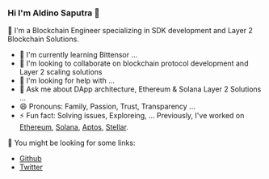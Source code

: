 ### Hi I'm Aldino Saputra 👋

🔭 I'm a Blockchain Engineer specializing in SDK development and Layer 2 Blockchain Solutions.
- 🌱 I'm currently learning Bittensor ...
- 👯 I'm looking to collaborate on blockchain protocol development and Layer 2 scaling solutions
- 🤔 I'm looking for help with  ...
- 💬 Ask me about DApp architecture, Ethereum & Solana Layer 2 Solutions ...
- 😄 Pronouns: Family, Passion, Trust, Transparency ...
- ⚡ Fun fact: Solving issues, Exploreing, ...
Previously, I've worked on [Ethereum](https://ethereum.org), [Solana](https://solana.com), [Aptos](https://aptoslabs.com), [Stellar](https://stellar.org).

💬 You might be looking for some links:
* [Github](https://github.com/zerox-toml)
* [Twitter](https://twitter.com/MentholMen47387)  

<!--
**rustielin/rustielin** is a ✨ _special_ ✨ repository because its `README.md` (this file) appears on your GitHub profile.

Here are some ideas to get you started:
at [Aptos Labs](https://aptoslabs.com)
- 🔭 I'm currently working on ...
- 🌱 I'm currently learning ...
- 👯 I'm looking to collaborate on ...
- 🤔 I'm looking for help with ...
- 💬 Ask me about ...
- 📫 How to reach me: ...
- 😄 Pronouns: ...
- ⚡ Fun fact: ...
-->
